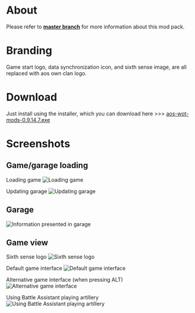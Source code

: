 # About #
Please refer to **[master branch](https://github.com/atterdag/atterdag-wot-mods)** for more information about this mod pack.

# Branding #
Game start logo, data synchronization icon, and sixth sense image, are all replaced with aos own clan logo.

# Download #
Just install using the installer, which you can download here >>> [aos-wot-mods-0.9.14.7.exe](https://dl.dropboxusercontent.com/u/11915528/wot/aos-wot-mods-0.9.14.7.exe)

# Screenshots #
## Game/garage loading ##
Loading game
![Loading game](https://raw.githubusercontent.com/atterdag/atterdag-wot-mods/aos/aos-wot-mods/screenshots/loading.jpg)

Updating garage
![Updating garage](https://raw.githubusercontent.com/atterdag/atterdag-wot-mods/aos/aos-wot-mods/screenshots/updating.jpg)

## Garage ##
![Information presented in garage](https://raw.githubusercontent.com/atterdag/atterdag-wot-mods/aos/aos-wot-mods/screenshots/garage.jpg)

## Game view ##
Sixth sense logo
![Sixth sense logo](https://raw.githubusercontent.com/atterdag/atterdag-wot-mods/aos/aos-wot-mods/screenshots/sixthsense.jpg)

Default game interface
![Default game interface](https://raw.githubusercontent.com/atterdag/atterdag-wot-mods/aos/aos-wot-mods/screenshots/default.jpg)

Alternative game interface (when pressing ALT)
![Alternative game interface](https://raw.githubusercontent.com/atterdag/atterdag-wot-mods/aos/aos-wot-mods/screenshots/alternative.jpg)

Using Battle Assistant playing artillery
![Using Battle Assistant playing artillery](https://raw.githubusercontent.com/atterdag/atterdag-wot-mods/aos/aos-wot-mods/screenshots/battleassistant.jpg)
